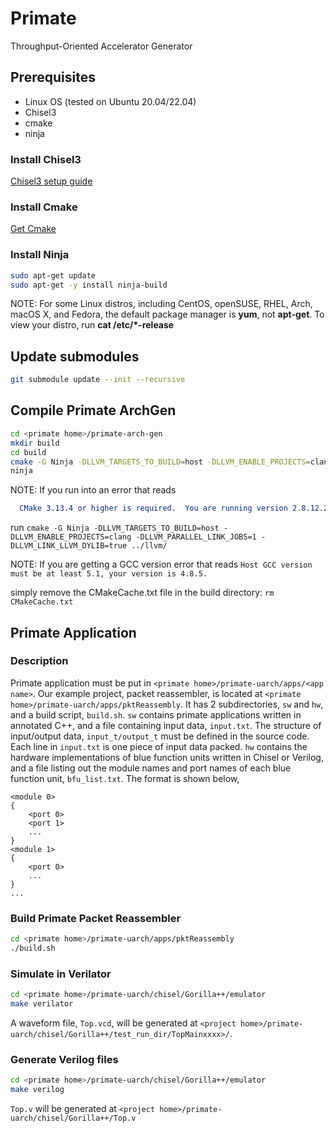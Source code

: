 # Primate

Throughput-Oriented Accelerator Generator

## Prerequisites
- Linux OS (tested on Ubuntu 20.04/22.04)
- Chisel3
- cmake
- ninja

### Install Chisel3
[Chisel3 setup guide](https://github.com/chipsalliance/chisel3/blob/master/SETUP.md)

### Install Cmake
[Get Cmake](https://cmake.org/download/)

### Install Ninja
```bash
sudo apt-get update
sudo apt-get -y install ninja-build
```
NOTE: For some Linux distros, including CentOS, openSUSE, RHEL, Arch, macOS X, and Fedora, the default package manager is **yum**, not **apt-get**. To view your distro, run **cat /etc/*-release**


## Update submodules
```bash
git submodule update --init --recursive
```

## Compile Primate ArchGen
```bash
cd <primate home>/primate-arch-gen
mkdir build
cd build
cmake -G Ninja -DLLVM_TARGETS_TO_BUILD=host -DLLVM_ENABLE_PROJECTS=clang -DLLVM_PARALLEL_LINK_JOBS=1 -DLLVM_LINK_LLVM_DYLIB=true ../llvm/
ninja
```
NOTE: If you run into an error that reads
```CMake Error at CMakeLists.txt:3 (cmake_minimum_required):
  CMake 3.13.4 or higher is required.  You are running version 2.8.12.2
```
run
```cmake -G Ninja -DLLVM_TARGETS_TO_BUILD=host -DLLVM_ENABLE_PROJECTS=clang -DLLVM_PARALLEL_LINK_JOBS=1 -DLLVM_LINK_LLVM_DYLIB=true ../llvm/```

NOTE:
If you are getting a GCC version error that reads
```Host GCC version must be at least 5.1, your version is 4.8.5.```

simply remove the CMakeCache.txt file in the build directory:
```rm CMakeCache.txt```

## Primate Application
### Description
Primate application must be put in `<primate home>/primate-uarch/apps/<app name>`. 
Our example project, packet reassembler, is located at `<primate home>/primate-uarch/apps/pktReassembly`. It has 2 subdirectories, `sw` and `hw`, and a build script, `build.sh`. 
`sw` contains primate applications written in annotated C++, and a file containing input data, `input.txt`. The structure of input/output data, `input_t/output_t` must be defined in the source code. Each line in `input.txt` is one piece of input data packed.
`hw` contains the hardware implementations of blue function units written in Chisel or Verilog, and a file listing out the module names and port names of each blue function unit, `bfu_list.txt`. The format is shown below,
```
<module 0>
{
    <port 0>
    <port 1>
    ...
}
<module 1>
{
    <port 0>
    ...
}
...
```

### Build Primate Packet Reassembler
```bash
cd <primate home>/primate-uarch/apps/pktReassembly
./build.sh
```

### Simulate in Verilator
```bash
cd <primate home>/primate-uarch/chisel/Gorilla++/emulator
make verilator
```
A waveform file, `Top.vcd`, will be generated at `<project home>/primate-uarch/chisel/Gorilla++/test_run_dir/TopMainxxxx>/`.

### Generate Verilog files
```bash
cd <primate home>/primate-uarch/chisel/Gorilla++/emulator
make verilog
```
`Top.v` will be generated at `<project home>/primate-uarch/chisel/Gorilla++/Top.v`

